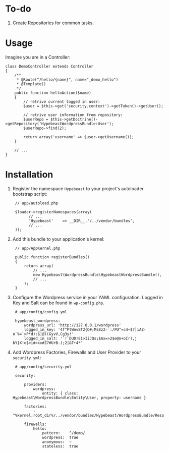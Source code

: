 To-do
=====

1. Create Repositories for common tasks.

Usage 
=====

Imagine you are in a Controller:

    class DemoController extends Controller
    {
        /**
         * @Route("/hello/{name}", name="_demo_hello")
         * @Template()
         */
        public function helloAction($name)
        {
            // retrive current logged in user:
            $user = $this->get('security.context')->getToken()->getUser();
            
            // retrive user information from repository:
            $userRepo = $this->getDoctrine()->getRepository('HypebeastWordpressBundle:User');
            $userRepo->find(2);

            return array('username' => $user->getUsername());
        }

        // ...
    }

Installation
============

1. Register the namespace `Hypebeast` to your project's autoloader bootstrap script:

        // app/autoload.php

        $loader->registerNamespaces(array(
              // ...
              'Hypebeast'    => __DIR__.'/../vendor/bundles',
              // ...
        ));

2. Add this bundle to your application's kernel:

        // app/AppKernel.php

        public function registerBundles()
        {
            return array(
                // ...
                new Hypebeast\WordpressBundle\HypebeastWordpressBundle(),
                // ...
            );
        }

3. Configure the Wordpress service in your YAML configuration. Logged in Key and Salt can be found in `wp-config.php`.
        
        # app/config/config.yml
        
        hypebeast_wordpress:
            wordpress_url: 'http://127.0.0.1/wordpress'
            logged_in_key: '4f^PtWnv8T2{O#;Ms8z2-`:/PU^=c4~$?]iAZ-n`%=`>P*d):$)@l(GyvV,Cg3y!'
            logged_in_salt: '`!`DUD!E1>IiJQs;$Ax=>2$e@m+oIr),j bY}X!o$>i#>xx#Z7#UrB.);2|&T+4*'

4. Add Wordpress Factories, Firewalls and User Provider to your `security.yml`:

        # app/config/security.yml
        
        security:
            
            providers:
                wordpress:
                    entity: { class: Hypebeast\WordpressBundle\Entity\User, property: username }
            
            factories:
                - "%kernel.root_dir%/../vendor/bundles/Hypebeast/WordpressBundle/Resources/config/security_factories.xml"
            
            firewalls:
                hello:
                    pattern:    ^/demo/
                    wordpress:  true
                    anonymous:  ~
                    stateless:  true